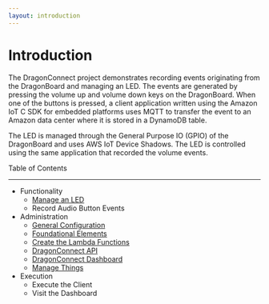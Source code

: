 ```yaml
---
layout: introduction
---
```

# Introduction
The DragonConnect project demonstrates recording events originating from
the DragonBoard and managing an LED.  The events are generated by pressing
the volume up and volume down keys on the DragonBoard.  When one of the
buttons is pressed, a client application written using the Amazon IoT C SDK
for embedded platforms uses MQTT to transfer the event to an Amazon data
center where it is stored in a DynamoDB table.

The LED is managed through the General Purpose IO (GPIO) of the DragonBoard
and uses AWS IoT Device Shadows.  The LED is controlled using the same
application that recorded the volume events.

Table of Contents
* * *
* Functionality
    * [Manage an LED](./circuit/circuit.html)
    * Record Audio Button Events
* Administration
    * [General Configuration](./admin/general_conf.html)
    * [Foundational Elements](./admin/foundation.html)
    * [Create the Lambda Functions](./admin/lambda.html)
    * [DragonConnect API](./admin/api.html)
    * [DragonConnect Dashboard](./admin/dashboard.html)
    * [Manage Things](./admin/things.html)
* Execution
    * Execute the Client
    * Visit the Dashboard
